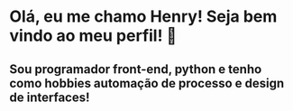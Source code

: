 # Olá, eu me chamo Henry! Seja bem vindo ao meu perfil! 👋

## Sou programador front-end, python e tenho como hobbies automação de processo e design de interfaces!
